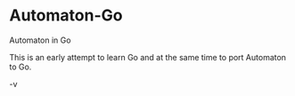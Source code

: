 Automaton-Go
============

Automaton in Go

This is an early attempt to learn Go and at the same time to port Automaton to Go.

-v


